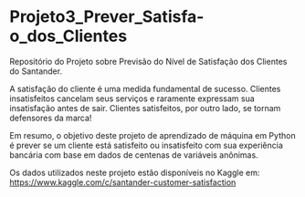# Projeto3_Prever_Satisfa-o_dos_Clientes
Repositório do Projeto sobre Previsão do Nível de Satisfação dos Clientes do Santander.

A satisfação do cliente é uma medida fundamental de sucesso. Clientes insatisfeitos cancelam seus serviços e raramente expressam sua insatisfação antes de sair. Clientes satisfeitos, por outro lado, se tornam defensores da marca!

Em resumo, o objetivo deste projeto de aprendizado de máquina em Python é prever se um cliente está satisfeito ou insatisfeito com sua experiência bancária com base em dados de centenas de variáveis anônimas.

Os dados utilizados neste projeto estão disponíveis no Kaggle em:
https://www.kaggle.com/c/santander-customer-satisfaction

